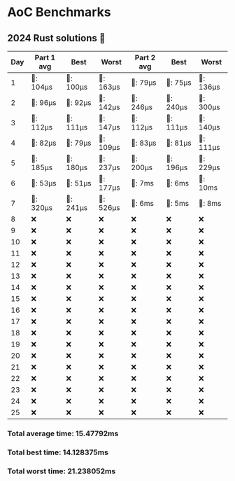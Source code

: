 # AoC Benchmarks
## 2024 Rust solutions 🤠 
| Day | Part 1 avg | Best | Worst | Part 2 avg | Best | Worst |
| --- | --- | --- | --- | --- | --- | --- |
|1|🦀: 104µs|🦀: 100µs|🦀: 163µs|🦀: 79µs|🦀: 75µs|🦀: 136µs|
|2|🦀: 96µs|🦀: 92µs|🦀: 142µs|🦀: 246µs|🦀: 240µs|🦀: 300µs|
|3|🦀: 112µs|🦀: 111µs|🦀: 147µs|🦀: 112µs|🦀: 111µs|🦀: 140µs|
|4|🦀: 82µs|🦀: 79µs|🦀: 109µs|🦀: 83µs|🦀: 81µs|🦀: 111µs|
|5|🦀: 185µs|🦀: 180µs|🦀: 237µs|🦀: 200µs|🦀: 196µs|🦀: 229µs|
|6|🦀: 53µs|🦀: 51µs|🦀: 177µs|💅: 7ms|💅: 6ms|💅: 10ms|
|7|🦀: 320µs|🦀: 241µs|🦀: 526µs|💅: 6ms|💅: 5ms|💅: 8ms|
|8|❌|❌|❌|❌|❌|❌|
|9|❌|❌|❌|❌|❌|❌|
|10|❌|❌|❌|❌|❌|❌|
|11|❌|❌|❌|❌|❌|❌|
|12|❌|❌|❌|❌|❌|❌|
|13|❌|❌|❌|❌|❌|❌|
|14|❌|❌|❌|❌|❌|❌|
|15|❌|❌|❌|❌|❌|❌|
|16|❌|❌|❌|❌|❌|❌|
|17|❌|❌|❌|❌|❌|❌|
|18|❌|❌|❌|❌|❌|❌|
|19|❌|❌|❌|❌|❌|❌|
|20|❌|❌|❌|❌|❌|❌|
|21|❌|❌|❌|❌|❌|❌|
|22|❌|❌|❌|❌|❌|❌|
|23|❌|❌|❌|❌|❌|❌|
|24|❌|❌|❌|❌|❌|❌|
|25|❌|❌|❌|❌|❌|❌|
### Total average time: 15.47792ms
### Total best time: 14.128375ms
### Total worst time: 21.238052ms

